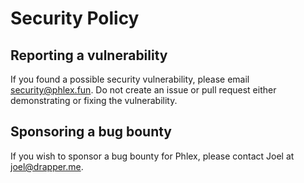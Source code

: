 # Security Policy

## Reporting a vulnerability

If you found a possible security vulnerability, please email security@phlex.fun. Do not create an issue or pull request either demonstrating or fixing the vulnerability.

## Sponsoring a bug bounty

If you wish to sponsor a bug bounty for Phlex, please contact Joel at joel@drapper.me.
